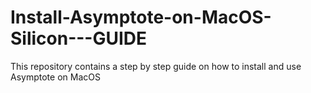# Install-Asymptote-on-MacOS-Silicon---GUIDE
This repository contains a step by step guide on how to install and use Asymptote on MacOS
